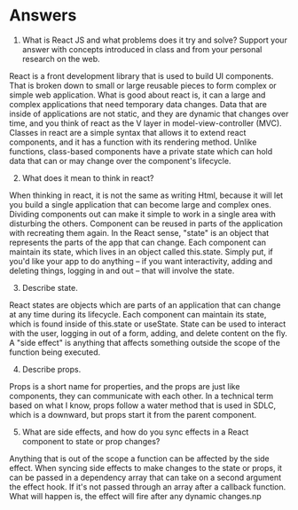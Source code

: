 # Answers

1. What is React JS and what problems does it try and solve? Support your answer with concepts introduced in class and from your personal research on the web.

React is a front development library that is used to build UI components. That is broken down to small or large reusable pieces to form complex or simple web application. What is good about react is, it can a large and complex applications that need temporary data changes. Data that are inside of applications are not static, and they are dynamic that changes over time, and you think of react as the V layer in model-view-controller (MVC).  Classes in react are a simple syntax that allows it to extend react components, and it has a function with its rendering method. Unlike functions, class-based components have a private state which can hold data that can or may change over the component's lifecycle.

2. What does it mean to think in react?

When thinking in react, it is not the same as writing Html, because it will let you build a single application that can become large and complex ones. Dividing components out can make it simple to work in a single area with disturbing the others. Component can be reused in parts of the application with recreating them again.
In the React sense, "state" is an object that represents the parts of the app that can change. Each component can maintain its state, which lives in an object called this.state.
Simply put, if you'd like your app to do anything – if you want interactivity, adding and deleting things, logging in and out – that will involve the state.


3. Describe state.

React states are objects which are parts of an application that can change at any time during its lifecycle. Each component can maintain its state, which is found inside of this.state or useState. State can be used to interact with the user, logging in out of a form, adding, and delete content on the fly.
A "side effect" is anything that affects something outside the scope of the function being executed.


4. Describe props.

Props is a short name for properties, and the props are just like components, they can communicate with each other. In a technical term based on what I know, props follow a water method that is used in SDLC, which is a downward, but props start it from the parent component.

5. What are side effects, and how do you sync effects in a React component to state or prop changes?

Anything that is out of the scope a function can be affected by the side effect. When syncing side effects to make changes to the state or props, it can be passed in a dependency array that can take on a second argument the effect hook. If it's not passed through an array after a callback function. What will happen is, the effect will fire after any dynamic changes.np
